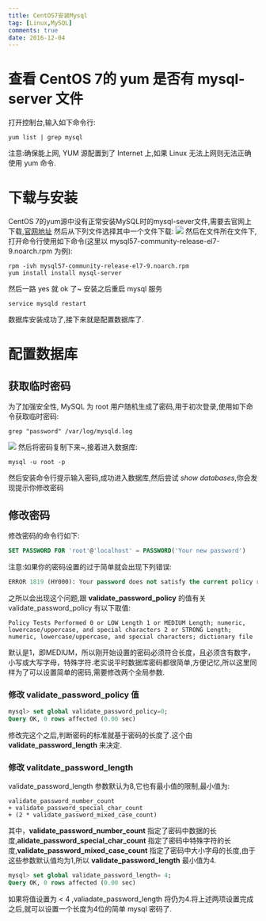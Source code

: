 ```yaml
---
title: CentOS7安装Mysql
tag: [Linux,MySQL]
comments: true
date: 2016-12-04
---
```






# 查看 CentOS 7的 yum 是否有 mysql-server 文件
打开控制台,输入如下命令行:

```shell
yum list | grep mysql
```

注意:确保能上网, YUM 源配置到了 Internet 上,如果 Linux 无法上网则无法正确使用 yum 命令.

# 下载与安装
CentOS 7的yum源中没有正常安装MySQL时的mysql-sever文件,需要去官网上下载,[官网地址](http://dev.mysql.com/downloads/repo/yum/)
然后从下列文件选择其中一个文件下载:
![](http://ww3.sinaimg.cn/large/d9e82fa4jw1f8vis1jxhyj20th06z769.jpg)
然后在文件所在文件下,打开命令行使用如下命令(这里以 mysql57-community-release-el7-9.noarch.rpm 为例):

```shell
rpm -ivh mysql57-community-release-el7-9.noarch.rpm
yum install install mysql-server
```

然后一路 yes 就 ok 了~
安装之后重启 mysql 服务

```shell
service mysqld restart
```

数据库安装成功了,接下来就是配置数据库了.

# 配置数据库
## 获取临时密码
为了加强安全性, MySQL 为 root 用户随机生成了密码,用于初次登录,使用如下命令获取临时密码:

```shell
grep "password" /var/log/mysqld.log
```

![](http://ww4.sinaimg.cn/large/d9e82fa4jw1f8vjrbvjt5j20kb01q3ys.jpg)
然后将密码复制下来~,接着进入数据库:

```shell
mysql -u root -p
```

然后安装命令行提示输入密码,成功进入数据库,然后尝试 *show databases*,你会发现提示你修改密码

## 修改密码
修改密码的命令行如下:

```sql
SET PASSWORD FOR 'root'@'localhost' = PASSWORD('Your new password')
```

注意:如果你的密码设置的过于简单就会出现下列错误:

```sql
ERROR 1819 (HY000): Your password does not satisfy the current policy requirements
```

之所以会出现这个问题,跟 **validate_password_policy** 的值有关
validate_password_policy 有以下取值:

```shell
Policy Tests Performed 0 or LOW Length 1 or MEDIUM Length; numeric, lowercase/uppercase, and special characters 2 or STRONG Length; numeric, lowercase/uppercase, and special characters; dictionary file
```

默认是1，即MEDIUM，所以刚开始设置的密码必须符合长度，且必须含有数字，小写或大写字母，特殊字符.老实说平时数据库密码都很简单,方便记忆,所以这里同样为了可以设置简单的密码,需要修改两个全局参数.

### 修改 validate_password_policy 值

```sql
mysql> set global validate_password_policy=0;
Query OK, 0 rows affected (0.00 sec)
```

修改完这个之后,判断密码的标准就基于密码的长度了.这个由 **validate_password_length** 来决定.

### 修改 valitdate_password_length
validate_password_length 参数默认为8,它也有最小值的限制,最小值为:

```shell
validate_password_number_count 
+ validate_password_special_char_count 
+ (2 * validate_password_mixed_case_count)
```

其中，**validate_password_number_count** 指定了密码中数据的长度,**alidate_password_special_char_count** 指定了密码中特殊字符的长度,**validate_password_mixed_case_count** 指定了密码中大小字母的长度,由于这些参数默认值均为1,所以 **validate_password_length** 最小值为4.

```sql
mysql> set global validate_password_length= 4;
Query OK, 0 rows affected (0.00 sec)
```

如果将值设置为 < 4 ,valiadate_password_length 将仍为4.将上述两项设置完成之后,就可以设置一个长度为4位的简单 mysql 密码了.